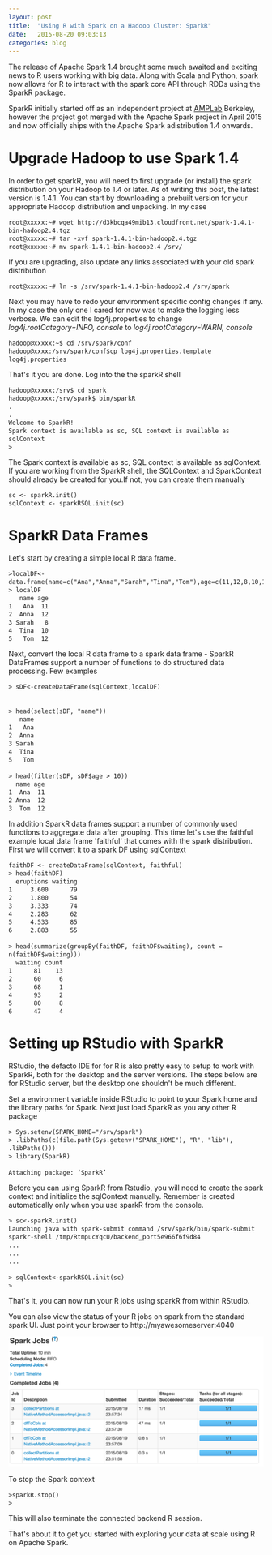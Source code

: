 ```yaml
---
layout: post
title:  "Using R with Spark on a Hadoop Cluster: SparkR"
date:   2015-08-20 09:03:13
categories: blog
---
```

The release of Apache Spark 1.4 brought some much awaited and exciting news to R users working with big data. Along with Scala and Python, spark now allows for R to interact with the spark core API through RDDs using the SparkR package.

SparkR initially started off as an independent project at [AMPLab](https://amplab.cs.berkeley.edu/) Berkeley, however the project got merged with the Apache Spark project in April 2015 and now officially ships with the Apache Spark adistribution 1.4 onwards.

# Upgrade Hadoop to use Spark 1.4

In order to get sparkR, you will need to first upgrade (or install) the spark distribution on your Hadoop to 1.4 or later. As of writing this post, the latest version is 1.4.1. You can start by downloading a prebuilt version for your appropriate Hadoop distribution and unpacking. In my case

	root@xxxxx:~# wget http://d3kbcqa49mib13.cloudfront.net/spark-1.4.1-bin-hadoop2.4.tgz
	root@xxxxx:~# tar -xvf spark-1.4.1-bin-hadoop2.4.tgz
	root@xxxxx:~# mv spark-1.4.1-bin-hadoop2.4 /srv/
	
If you are upgrading, also update any links associated with your old spark distribution

	root@xxxxx:~# ln -s /srv/spark-1.4.1-bin-hadoop2.4 /srv/spark

Next you may have to redo your environment specific config changes if any. In my case the only one I cared for now was to make the logging less verbose. We can edit the log4j.properties to change *log4j.rootCategory=INFO, console*  to  *log4j.rootCategory=WARN, console* 


	hadoop@xxxxx:~$ cd /srv/spark/conf
	hadoop@xxxx:/srv/spark/conf$cp log4j.properties.template log4j.properties


That's it you are done. Log into the the sparkR shell

	hadoop@xxxxx:/srv$ cd spark
	hadoop@xxxxx:/srv/spark$ bin/sparkR
	.
	.
 	Welcome to SparkR!
 	Spark context is available as sc, SQL context is available as sqlContext
	> 

The Spark context is available as sc, SQL context is available as sqlContext. If you are working from the SparkR shell, the SQLContext and SparkContext should already be created for you.If not, you can create them manually

	sc <- sparkR.init()
	sqlContext <- sparkRSQL.init(sc)

# SparkR Data Frames
Let's start by creating a simple local R data frame.

	>localDF<-data.frame(name=c("Ana","Anna","Sarah","Tina","Tom"),age=c(11,12,8,10,12))
	> localDF
	   name age
	1   Ana  11
	2  Anna  12
	3 Sarah   8
	4  Tina  10
	5   Tom  12

Next, convert the local R data frame to a spark data frame - SparkR DataFrames support a number of functions to do structured data processing. Few examples

	> sDF<-createDataFrame(sqlContext,localDF)
 

	> head(select(sDF, "name"))
	   name
	1   Ana
	2  Anna
	3 Sarah
	4  Tina
	5   Tom

	> head(filter(sDF, sDF$age > 10))
	  name age
	1  Ana  11
	2 Anna  12
	3  Tom  12

In addition SparkR data frames support a number of commonly used functions to aggregate data after grouping.
This time let's use the faithful example local data frame 'faithful' that comes with the spark distribution. First we will convert it to a spark DF using sqlContext

	faithDF <- createDataFrame(sqlContext, faithful)
	> head(faithDF)
	  eruptions waiting
	1     3.600      79
	2     1.800      54
	3     3.333      74
	4     2.283      62
	5     4.533      85
	6     2.883      55

	> head(summarize(groupBy(faithDF, faithDF$waiting), count = n(faithDF$waiting)))
	  waiting count                                                                 
	1      81    13
	2      60     6
	3      68     1
	4      93     2
	5      80     8
	6      47     4

# Setting up RStudio with SparkR

RStudio, the defacto IDE for for R is also pretty easy to setup to work with SparkR, both for the desktop and the server versions. The steps below are for RStudio server, but the desktop one shouldn't be much different.

Set a environment variable inside RStudio to point to your Spark home and the library paths for Spark. Next just load SparkR as you any other R package

	> Sys.setenv(SPARK_HOME="/srv/spark")
	> .libPaths(c(file.path(Sys.getenv("SPARK_HOME"), "R", "lib"), .libPaths()))
	> library(SparkR)

	Attaching package: ‘SparkR’
	
Before you can using SparkR from Rstudio, you will need to create the spark context and initialize the sqlContext manually. Remember is created automatically only when you use sparkR from the console. 

	> sc<-sparkR.init()
	Launching java with spark-submit command /srv/spark/bin/spark-submit   sparkr-shell /tmp/RtmpucYqcU/backend_port5e966f6f9d84 
	...
	...
	...

	> sqlContext<-sparkRSQL.init(sc)
	>
	
That's it, you can now run your R jobs using sparkR from within RStudio.

You can also view the status of your R jobs on spark from the standard spark UI. Just point your browser to http://myawesomeserver:4040

![Spark](/img/sparkJob.png)

To stop the Spark context

	>sparkR.stop()
	>
This will also terminate the connected backend R session.

That's about it to get you started with exploring your data at scale using R on Apache Spark. 
